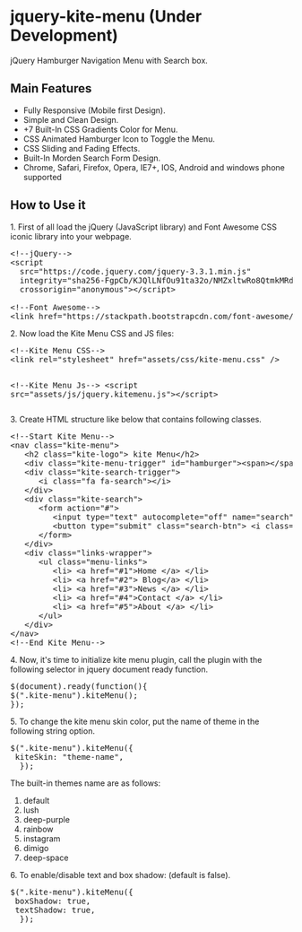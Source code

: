 # jquery-kite-menu (Under Development)
jQuery Hamburger Navigation Menu with Search box.

## Main Features 
* Fully Responsive (Mobile first Design).
* Simple and Clean Design.
* +7 Built-In CSS Gradients Color for Menu.
* CSS Animated Hamburger Icon to Toggle the Menu.
* CSS Sliding and Fading Effects.
* Built-In Morden Search Form Design.
* Chrome, Safari, Firefox, Opera, IE7+, IOS, Android and windows phone supported
## How to Use it 

<p>
1. First of all load the jQuery (JavaScript library) and Font Awesome CSS iconic library into your webpage. 
</p>

<pre class="prettyprint" lang-html">
&lt;!--jQuery--&gt;
&lt;script
  src="https://code.jquery.com/jquery-3.3.1.min.js"
  integrity="sha256-FgpCb/KJQlLNfOu91ta32o/NMZxltwRo8QtmkMRdAu8="
  crossorigin="anonymous"&gt;&lt;/script&gt;
  
&lt;!--Font Awesome--&gt;
&lt;link href="https://stackpath.bootstrapcdn.com/font-awesome/4.7.0/css/font-awesome.min.css" rel="stylesheet" /&gt;
</pre>
<p>
2. Now load the Kite Menu CSS and JS files: 
</p>
<pre class="prettyprint" lang-html">
&lt;!--Kite Menu CSS--&gt;
&lt;link rel="stylesheet" href="assets/css/kite-menu.css" /&gt;

&lt;!--Kite Menu Js--&gt;
&lt;script src="assets/js/jquery.kitemenu.js"&gt;&lt;/script&gt;
</pre>

<p> 3. Create HTML structure like below that contains following classes. </p>

<pre class="prettyprint" lang-html">
&lt;!--Start Kite Menu--&gt;
&lt;nav class=&quot;kite-menu&quot;&gt;
   &lt;h2 class=&quot;kite-logo&quot;&gt; kite Menu&lt;/h2&gt;
   &lt;div class=&quot;kite-menu-trigger&quot; id=&quot;hamburger&quot;&gt;&lt;span&gt;&lt;/span&gt;&lt;/div&gt;
   &lt;div class=&quot;kite-search-trigger&quot;&gt;
      &lt;i class=&quot;fa fa-search&quot;&gt;&lt;/i&gt;
   &lt;/div&gt;
   &lt;div class=&quot;kite-search&quot;&gt;
      &lt;form action=&quot;#&quot;&gt;
         &lt;input type=&quot;text&quot; autocomplete=&quot;off&quot; name=&quot;search&quot; /&gt;
         &lt;button type=&quot;submit&quot; class=&quot;search-btn&quot;&gt; &lt;i class=&quot;fa fa-search&quot;&gt;&lt;/i&gt; &lt;/button&gt;
      &lt;/form&gt;
   &lt;/div&gt;
   &lt;div class=&quot;links-wrapper&quot;&gt;
      &lt;ul class=&quot;menu-links&quot;&gt;
         &lt;li&gt; &lt;a href=&quot;#1&quot;&gt;Home &lt;/a&gt; &lt;/li&gt;
         &lt;li&gt; &lt;a href=&quot;#2&quot;&gt; Blog&lt;/a&gt; &lt;/li&gt;
         &lt;li&gt; &lt;a href=&quot;#3&quot;&gt;News &lt;/a&gt; &lt;/li&gt;
         &lt;li&gt; &lt;a href=&quot;#4&quot;&gt;Contact &lt;/a&gt; &lt;/li&gt;
         &lt;li&gt; &lt;a href=&quot;#5&quot;&gt;About &lt;/a&gt; &lt;/li&gt;
      &lt;/ul&gt;
   &lt;/div&gt;
&lt;/nav&gt;
&lt;!--End Kite Menu--&gt;
</pre>
<p>
4. Now, it's time to initialize kite menu plugin, call the plugin with the following selector in jquery document ready function. 
</p>
<pre class="prettyprint" lang-js">
$(document).ready(function(){
$(".kite-menu").kiteMenu();
}); 
</pre>

<p>
5. To change the kite menu skin color, put the name of theme in the following string option. 
</p>

<pre class="prettyprint" lang-js">
$(".kite-menu").kiteMenu({
 kiteSkin: "theme-name",
  });
</pre>
<p> The built-in themes name are as follows: </p>
<ol>
<li> default</li>
<li> lush</li>
<li> deep-purple</li>
<li> rainbow</li>
<li> instagram</li>
<li> dimigo</li>
<li> deep-space</li>
</ol>
<p>
6. To enable/disable text and box shadow: (default is false). 
</p>
			
<pre class="prettyprint" lang-js">
$(".kite-menu").kiteMenu({
 boxShadow: true,
 textShadow: true, 
  });
</pre>
